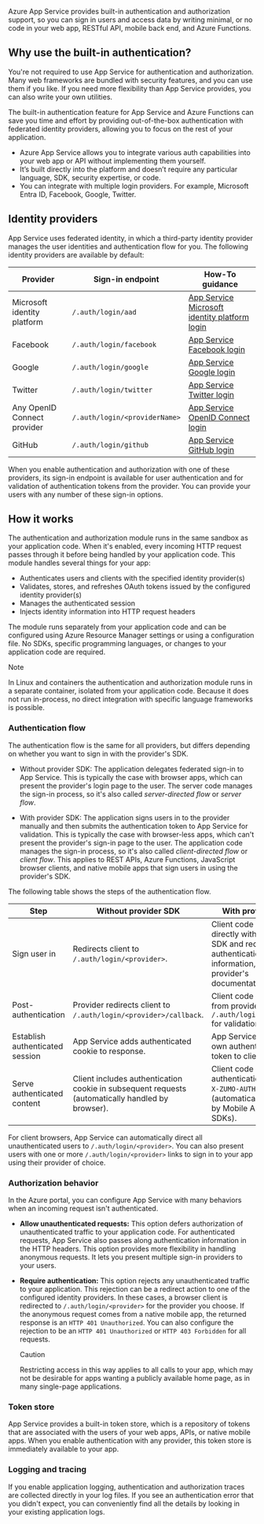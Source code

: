 
Azure App Service provides built-in authentication and authorization support, so you can sign in users and access data by writing minimal, or no code in your web app, RESTful API, mobile back end, and Azure Functions.

## Why use the built-in authentication?

You're not required to use App Service for authentication and authorization. Many web frameworks are bundled with security features, and you can use them if you like. If you need more flexibility than App Service provides, you can also write your own utilities.

The built-in authentication feature for App Service and Azure Functions can save you time and effort by providing out-of-the-box authentication with federated identity providers, allowing you to focus on the rest of your application.

* Azure App Service allows you to integrate various auth capabilities into your web app or API without implementing them yourself.
* It’s built directly into the platform and doesn’t require any particular language, SDK, security expertise, or code.
* You can integrate with multiple login providers. For example, Microsoft Entra ID, Facebook, Google, Twitter.

## Identity providers

App Service uses federated identity, in which a third-party identity provider manages the user identities and authentication flow for you. The following identity providers are available by default:

| Provider | Sign-in endpoint | How-To guidance |
|--|--|--|
| Microsoft identity platform | `/.auth/login/aad` | [App Service Microsoft identity platform login](https://learn.microsoft.com/en-us/azure/app-service/configure-authentication-provider-aad) |
| Facebook | `/.auth/login/facebook` | [App Service Facebook login](https://learn.microsoft.com/en-us/azure/app-service/configure-authentication-provider-facebook) |
| Google | `/.auth/login/google` | [App Service Google login](https://learn.microsoft.com/en-us/azure/app-service/configure-authentication-provider-google) |
| Twitter | `/.auth/login/twitter` | [App Service Twitter login](https://learn.microsoft.com/en-us/azure/app-service/configure-authentication-provider-twitter) |
| Any OpenID Connect provider | `/.auth/login/<providerName>` | [App Service OpenID Connect login](https://learn.microsoft.com/en-us/azure/app-service/configure-authentication-provider-openid-connect) |
| GitHub | `/.auth/login/github` | [App Service GitHub login](https://learn.microsoft.com/en-us/azure/app-service/configure-authentication-provider-github) |


When you enable authentication and authorization with one of these providers, its sign-in endpoint is available for user authentication and for validation of authentication tokens from the provider. You can provide your users with any number of these sign-in options.

## How it works

The authentication and authorization module runs in the same sandbox as your application code. When it's enabled, every incoming HTTP request passes through it before being handled by your application code. This module handles several things for your app:

* Authenticates users and clients with the specified identity provider(s)
* Validates, stores, and refreshes OAuth tokens issued by the configured identity provider(s)
* Manages the authenticated session
* Injects identity information into HTTP request headers

The module runs separately from your application code and can be configured using Azure Resource Manager settings or using a configuration file. No SDKs, specific programming languages, or changes to your application code are required.

> [!NOTE]
> In Linux and containers the authentication and authorization module runs in a separate container, isolated from your application code. Because it does not run in-process, no direct integration with specific language frameworks is possible.

### Authentication flow

The authentication flow is the same for all providers, but differs depending on whether you want to sign in with the provider's SDK. 

* Without provider SDK: The application delegates federated sign-in to App Service. This is typically the case with browser apps, which can present the provider's login page to the user. The server code manages the sign-in process, so it's also called *server-directed flow* or *server flow*. 

* With provider SDK: The application signs users in to the provider manually and then submits the authentication token to App Service for validation. This is typically the case with browser-less apps, which can't present the provider's sign-in page to the user. The application code manages the sign-in process, so it's also called *client-directed flow* or *client flow*. This applies to REST APIs, Azure Functions, JavaScript browser clients, and native mobile apps that sign users in using the provider's SDK.

The following table shows the steps of the authentication flow.

| Step | Without provider SDK | With provider SDK |
|--|--|--|
| Sign user in | Redirects client to `/.auth/login/<provider>`. | Client code signs user in directly with provider's SDK and receives an authentication token. For information, see the provider's documentation. |
| Post-authentication | Provider redirects client to `/.auth/login/<provider>/callback`. | Client code posts token from provider to `/.auth/login/<provider>` for validation. |
| Establish authenticated session | App Service adds authenticated cookie to response. | App Service returns its own authentication token to client code. |
| Serve authenticated content | Client includes authentication cookie in subsequent requests (automatically handled by browser). | Client code presents authentication token in `X-ZUMO-AUTH` header (automatically handled by Mobile Apps client SDKs). |

For client browsers, App Service can automatically direct all unauthenticated users to `/.auth/login/<provider>`. You can also present users with one or more `/.auth/login/<provider>` links to sign in to your app using their provider of choice.

### Authorization behavior

In the Azure portal, you can configure App Service with many behaviors when an incoming request isn't authenticated.

* **Allow unauthenticated requests:** This option defers authorization of unauthenticated traffic to your application code. For authenticated requests, App Service also passes along authentication information in the HTTP headers. This option provides more flexibility in handling anonymous requests. It lets you present multiple sign-in providers to your users. 

* **Require authentication:** This option rejects any unauthenticated traffic to your application. This rejection can be a redirect action to one of the configured identity providers. In these cases, a browser client is redirected to `/.auth/login/<provider>` for the provider you choose. If the anonymous request comes from a native mobile app, the returned response is an `HTTP 401 Unauthorized`. You can also configure the rejection to be an `HTTP 401 Unauthorized` or `HTTP 403 Forbidden` for all requests. 

    > [!CAUTION]
    > Restricting access in this way applies to all calls to your app, which may not be desirable for apps wanting a publicly available home page, as in many single-page applications.

### Token store

App Service provides a built-in token store, which is a repository of tokens that are associated with the users of your web apps, APIs, or native mobile apps. When you enable authentication with any provider, this token store is immediately available to your app.

### Logging and tracing 

If you enable application logging, authentication and authorization traces are collected directly in your log files. If you see an authentication error that you didn't expect, you can conveniently find all the details by looking in your existing application logs.
